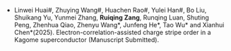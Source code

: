 - Linwei Huai#, Zhuying Wang#, Huachen Rao#, Yulei Han#, Bo Liu, Shuikang Yu, Yunmei Zhang, <strong>Ruiqing Zang</strong>, Runqing Luan, Shuting Peng, Zhenhua Qiao, Zhenyu Wang*, Junfeng He*, Tao Wu* and Xianhui Chen*(2025). Electron-correlation-assisted charge stripe order in a Kagome superconductor (Manuscript Submitted).